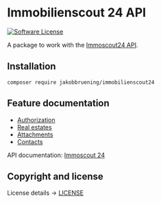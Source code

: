 # Immobilienscout 24 API

[![Software License](https://img.shields.io/badge/license-GPLv3-brightgreen.svg?style=flat-square)](LICENSE.md)

A package to work with the [Immoscout24 API](https://api.immobilienscout24.de/).

## Installation

```
composer require jakobbruening/immobilienscout24
```
## Feature documentation
- [Authorization](docs/Authorization.md)
- [Real estates](docs/RealEstate.md)
- [Attachments](docs/Attachments.md)
- [Contacts](docs/Contact.md)

API documentation: [Immoscout 24](https://api.immobilienscout24.de/)


## Copyright and license
License details -> [LICENSE](LICENSE)  